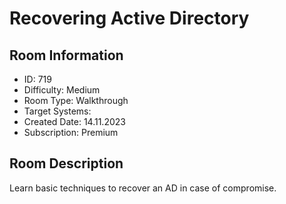 ﻿# Recovering Active Directory

## Room Information
- ID: 719
- Difficulty: Medium
- Room Type: Walkthrough
- Target Systems: 
- Created Date: 14.11.2023
- Subscription: Premium

## Room Description
Learn basic techniques to recover an AD in case of compromise.

